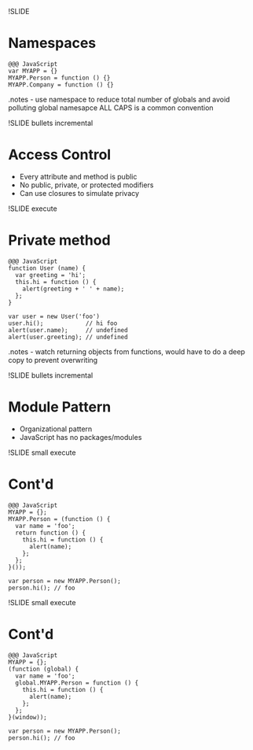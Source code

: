 !SLIDE

# Namespaces

    @@@ JavaScript
    var MYAPP = {}
    MYAPP.Person = function () {}
    MYAPP.Company = function () {}

.notes - use namespace to reduce total number of globals and avoid polluting global namesapce
 ALL CAPS is a common convention

!SLIDE bullets incremental

# Access Control

* Every attribute and method is public
* No public, private, or protected modifiers
* Can use closures to simulate privacy

!SLIDE execute

# Private method

    @@@ JavaScript
    function User (name) {
      var greeting = 'hi';
      this.hi = function () {
        alert(greeting + ' ' + name);
      };
    }

    var user = new User('foo')
    user.hi();            // hi foo
    alert(user.name);     // undefined
    alert(user.greeting); // undefined

.notes - watch returning objects from functions, would have to do a deep copy
  to prevent overwriting

!SLIDE bullets incremental

# Module Pattern

* Organizational pattern
* JavaScript has no packages/modules

!SLIDE small execute

# Cont'd

    @@@ JavaScript
    MYAPP = {};
    MYAPP.Person = (function () {
      var name = 'foo';
      return function () {
        this.hi = function () {
          alert(name);
        };
      };
    }());

    var person = new MYAPP.Person();
    person.hi(); // foo


!SLIDE small execute

# Cont'd

    @@@ JavaScript
    MYAPP = {};
    (function (global) {
      var name = 'foo';
      global.MYAPP.Person = function () {
        this.hi = function () {
          alert(name);
        };
      };
    }(window));

    var person = new MYAPP.Person();
    person.hi(); // foo
